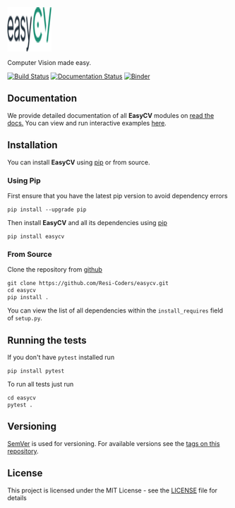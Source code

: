 <img src="https://github.com/easycv/easycv/blob/logo/logo2.svg" width="100" height="100">

Computer Vision made easy.

[![Build Status](https://api.travis-ci.org/easycv/easycv.svg?branch=master)](https://travis-ci.org/easycv/easycv)
[![Documentation Status](https://readthedocs.org/projects/easycv/badge/?version=latest)](https://easycv.readthedocs.io/en/latest/?badge=latest)
[![Binder](https://mybinder.org/badge_logo.svg)](https://mybinder.org/v2/gh/easycv/easycv/master)

## Documentation
We provide detailed documentation of all **EasyCV** modules on [read the docs.](https://easycv.readthedocs.io/en/latest/)
You can view and run interactive examples [here](https://mybinder.org/v2/gh/easycv/easycv/master).

## Installation

You can install **EasyCV** using [pip](https://pip.pypa.io/en/stable/) or from source.

### Using Pip

First ensure that you have the latest pip version to avoid dependency errors
```
pip install --upgrade pip
```
Then install **EasyCV** and all its dependencies using [pip](https://pip.pypa.io/en/stable/)
```
pip install easycv
```
### From Source

Clone the repository from [github](https://github.com/easycv/easycv)
```
git clone https://github.com/Resi-Coders/easycv.git
cd easycv
pip install .
```
You can view the list of all dependencies within the ``install_requires`` field
of ``setup.py``.

## Running the tests

If you don't have ``pytest`` installed run
```
pip install pytest
```
To run all tests just run
```
cd easycv
pytest .
```
## Versioning

[SemVer](http://semver.org/) is used for versioning. For available versions see the [tags on this repository](https://github.com/easycv/easycv/tags). 

## License

This project is licensed under the MIT License - see the [LICENSE](LICENSE.txt) file for details
